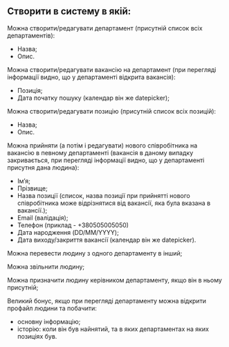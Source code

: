 Створити в систему в якій:
-----
Можна створити/редагувати департамент (присутній список всіх департаментів):
- Назва;
- Опис.

Можна створити/редагувати вакансію на департамент (при перегляді інформації видно, що у департаменті відкрита вакансія):
- Позиція;
- Дата початку пошуку (календар він же datepicker);

Можна створити/редагувати позицію (присутній список всіх позицій):
- Назва;
- Опис.

Можна прийняти (а потім і редагувати) нового співробітника на вакансію в певному департаменті (вакансія в даному випадку закривається, при перегляді інформації видно, що у департаменті присутня дана людина):
- Ім’я;
- Прізвище;
- Назва позиції (список, назва позиції при прийнятті нового співробітника може відрізнятися від вакансії, яка була вказана в вакансії.);
- Email (валідація);
- Телефон (приклад - +380505005050)
- Дата народження (DD/MM/YYYY);
- Дата виходу/закриття вакансії (календар він же datepicker).

Можна перевести людину з одного департаменту в інший;

Можна звільнити людину;

Можна призначити людину керівником департаменту, якщо він в ньому присутній;

Великий бонус, якщо при перегляді департаменту можна відкрити профайл людини та побачити:
- основну інформацію;
- історію: коли він був найнятий, та в яких департаментах на яких позиціях був.
